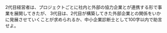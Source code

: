 2代目経営者は、プロジェクトごとに社内と外部の協力企業とが連携する形で事業を展開してきたが、 3代目は、2代目が構築してきた外部企業との関係をいかに発展させていくことが求められるか、中小企業診断士として100字以内で助言せよ。